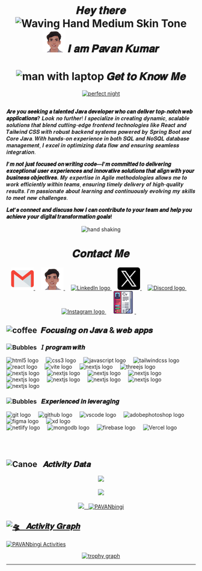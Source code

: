 <meta charset="UTF-8">
<meta name="viewport" content="width=device-width, initial-scale=1.0">
<meta name="description" content="Shahram Shakiba's GitHub profile. Web Developer skilled in Three.js, WebGL, GLSL, GSAP, React.js, Next.js, Tailwind CSS, JavaScript, HTML, CSS and Blender.">
<meta name="author" content="Shahram Shakiba">
<meta name="keywords" content="Shahram Shakiba, Web Developer, Three.js, WebGL, GLSL, GSAP, React, Next, Tailwindcss, JavaScript, CSS, HTML, Blender, 3D, Shader">

<meta http-equiv='cache-control' content='no-cache'> 
<meta http-equiv='expires' content='0'> 
<meta http-equiv='pragma' content='no-cache'>

<meta property="og:title" content="Shahram Shakiba's GitHub Profile">
<meta property="og:description" content=" Web Developer skilled in Three.js, WebGL, GLSL, GSAP, React.js, Next.js, Tailwind CSS, JavaScript, HTML, CSS and Blender.">
<meta property="og:image" content="https://github.com/user-attachments/assets/f66bb321-601e-4483-a70e-e941c7c42581">
<meta property="og:url" content="https://github.com/ShahramShakiba">
<meta property="og:type" content="website">

<!--============================== WELCOME IMAGE ==============================-->
<div align='center'> 
  <h1>
   𝑯𝒆𝒚 𝒕𝒉𝒆𝒓𝒆 <img src="https://raw.githubusercontent.com/Tarikul-Islam-Anik/Animated-Fluent-Emojis/master/Emojis/Hand%20gestures/Waving%20Hand%20Medium%20Skin%20Tone.png" alt="Waving Hand Medium Skin Tone" width="35" height="35" /> <img src="https://raw.githubusercontent.com/PAVANbingi/PAVANbingi/main/.github/workflows/WhatsApp%20Image%202025-01-01%20at%2012.02.50_3dd2a207.png" width="60" height="60" alt="Portfolio logo" />
 𝑰 𝒂𝒎 𝑷𝒂𝒗𝒂𝒏 𝑲𝒖𝒎𝒂𝒓
  </h3>
  <h1> <img src="https://github.com/ShahramShakiba/ShahramShakiba/assets/110089830/51f89720-05d3-4dac-b223-b6b81099a25f" alt="man with laptop" width="50" height="50" /> 𝑮𝒆𝒕 𝒕𝒐 𝑲𝒏𝒐𝒘 𝑴𝒆 </h1> 
  
</div> 

<div align='left'>
<div id="header" align="center">
  <a href="https://pavanbingi.github.io/________bpk/" style="flex: 0;">
  <img src="https://raw.githubusercontent.com/PAVANbingi/PAVANbingi/main/.github/workflows/Untitled%20design%20(1).gif" width="950" height="450" alt="perfect night" /></a>
</div>


<br>


<!--=================================== ABOUT ME ====================================-->


**𝑨𝒓𝒆 𝒚𝒐𝒖 𝒔𝒆𝒆𝒌𝒊𝒏𝒈 𝒂 𝒕𝒂𝒍𝒆𝒏𝒕𝒆𝒅 𝑱𝒂𝒗𝒂 𝒅𝒆𝒗𝒆𝒍𝒐𝒑𝒆𝒓 𝒘𝒉𝒐 𝒄𝒂𝒏 𝒅𝒆𝒍𝒊𝒗𝒆𝒓 𝒕𝒐𝒑-𝒏𝒐𝒕𝒄𝒉 𝒘𝒆𝒃 𝒂𝒑𝒑𝒍𝒊𝒄𝒂𝒕𝒊𝒐𝒏𝒔?** 𝑳𝒐𝒐𝒌 𝒏𝒐 𝒇𝒖𝒓𝒕𝒉𝒆𝒓! 𝑰 𝒔𝒑𝒆𝒄𝒊𝒂𝒍𝒊𝒛𝒆 𝒊𝒏 𝒄𝒓𝒆𝒂𝒕𝒊𝒏𝒈 𝒅𝒚𝒏𝒂𝒎𝒊𝒄, 𝒔𝒄𝒂𝒍𝒂𝒃𝒍𝒆 𝒔𝒐𝒍𝒖𝒕𝒊𝒐𝒏𝒔 𝒕𝒉𝒂𝒕 𝒃𝒍𝒆𝒏𝒅 𝒄𝒖𝒕𝒕𝒊𝒏𝒈-𝒆𝒅𝒈𝒆 𝒇𝒓𝒐𝒏𝒕𝒆𝒏𝒅 𝒕𝒆𝒄𝒉𝒏𝒐𝒍𝒐𝒈𝒊𝒆𝒔 𝒍𝒊𝒌𝒆 𝑹𝒆𝒂𝒄𝒕 𝒂𝒏𝒅 𝑻𝒂𝒊𝒍𝒘𝒊𝒏𝒅 𝑪𝑺𝑺 𝒘𝒊𝒕𝒉 𝒓𝒐𝒃𝒖𝒔𝒕 𝒃𝒂𝒄𝒌𝒆𝒏𝒅 𝒔𝒚𝒔𝒕𝒆𝒎𝒔 𝒑𝒐𝒘𝒆𝒓𝒆𝒅 𝒃𝒚 𝑺𝒑𝒓𝒊𝒏𝒈 𝑩𝒐𝒐𝒕 𝒂𝒏𝒅 𝑪𝒐𝒓𝒆 𝑱𝒂𝒗𝒂. 𝑾𝒊𝒕𝒉 𝒉𝒂𝒏𝒅𝒔-𝒐𝒏 𝒆𝒙𝒑𝒆𝒓𝒊𝒆𝒏𝒄𝒆 𝒊𝒏 𝒃𝒐𝒕𝒉 𝑺𝑸𝑳 𝒂𝒏𝒅 𝑵𝒐𝑺𝑸𝑳 𝒅𝒂𝒕𝒂𝒃𝒂𝒔𝒆 𝒎𝒂𝒏𝒂𝒈𝒆𝒎𝒆𝒏𝒕, 𝑰 𝒆𝒙𝒄𝒆𝒍 𝒊𝒏 𝒐𝒑𝒕𝒊𝒎𝒊𝒛𝒊𝒏𝒈 𝒅𝒂𝒕𝒂 𝒇𝒍𝒐𝒘 𝒂𝒏𝒅 𝒆𝒏𝒔𝒖𝒓𝒊𝒏𝒈 𝒔𝒆𝒂𝒎𝒍𝒆𝒔𝒔 𝒊𝒏𝒕𝒆𝒈𝒓𝒂𝒕𝒊𝒐𝒏.

**𝑰’𝒎 𝒏𝒐𝒕 𝒋𝒖𝒔𝒕 𝒇𝒐𝒄𝒖𝒔𝒆𝒅 𝒐𝒏 𝒘𝒓𝒊𝒕𝒊𝒏𝒈 𝒄𝒐𝒅𝒆—𝑰’𝒎 𝒄𝒐𝒎𝒎𝒊𝒕𝒕𝒆𝒅 𝒕𝒐 𝒅𝒆𝒍𝒊𝒗𝒆𝒓𝒊𝒏𝒈 𝒆𝒙𝒄𝒆𝒑𝒕𝒊𝒐𝒏𝒂𝒍 𝒖𝒔𝒆𝒓 𝒆𝒙𝒑𝒆𝒓𝒊𝒆𝒏𝒄𝒆𝒔 𝒂𝒏𝒅 𝒊𝒏𝒏𝒐𝒗𝒂𝒕𝒊𝒗𝒆 𝒔𝒐𝒍𝒖𝒕𝒊𝒐𝒏𝒔 𝒕𝒉𝒂𝒕 𝒂𝒍𝒊𝒈𝒏 𝒘𝒊𝒕𝒉 𝒚𝒐𝒖𝒓 𝒃𝒖𝒔𝒊𝒏𝒆𝒔𝒔 𝒐𝒃𝒋𝒆𝒄𝒕𝒊𝒗𝒆𝒔.** 𝑴𝒚 𝒆𝒙𝒑𝒆𝒓𝒕𝒊𝒔𝒆 𝒊𝒏 𝑨𝒈𝒊𝒍𝒆 𝒎𝒆𝒕𝒉𝒐𝒅𝒐𝒍𝒐𝒈𝒊𝒆𝒔 𝒂𝒍𝒍𝒐𝒘𝒔 𝒎𝒆 𝒕𝒐 𝒘𝒐𝒓𝒌 𝒆𝒇𝒇𝒊𝒄𝒊𝒆𝒏𝒕𝒍𝒚 𝒘𝒊𝒕𝒉𝒊𝒏 𝒕𝒆𝒂𝒎𝒔, 𝒆𝒏𝒔𝒖𝒓𝒊𝒏𝒈 𝒕𝒊𝒎𝒆𝒍𝒚 𝒅𝒆𝒍𝒊𝒗𝒆𝒓𝒚 𝒐𝒇 𝒉𝒊𝒈𝒉-𝒒𝒖𝒂𝒍𝒊𝒕𝒚 𝒓𝒆𝒔𝒖𝒍𝒕𝒔. 𝑰’𝒎 𝒑𝒂𝒔𝒔𝒊𝒐𝒏𝒂𝒕𝒆 𝒂𝒃𝒐𝒖𝒕 𝒍𝒆𝒂𝒓𝒏𝒊𝒏𝒈 𝒂𝒏𝒅 𝒄𝒐𝒏𝒕𝒊𝒏𝒖𝒐𝒖𝒔𝒍𝒚 𝒆𝒗𝒐𝒍𝒗𝒊𝒏𝒈 𝒎𝒚 𝒔𝒌𝒊𝒍𝒍𝒔 𝒕𝒐 𝒎𝒆𝒆𝒕 𝒏𝒆𝒘 𝒄𝒉𝒂𝒍𝒍𝒆𝒏𝒈𝒆𝒔.

**𝑳𝒆𝒕’𝒔 𝒄𝒐𝒏𝒏𝒆𝒄𝒕 𝒂𝒏𝒅 𝒅𝒊𝒔𝒄𝒖𝒔𝒔 𝒉𝒐𝒘 𝑰 𝒄𝒂𝒏 𝒄𝒐𝒏𝒕𝒓𝒊𝒃𝒖𝒕𝒆 𝒕𝒐 𝒚𝒐𝒖𝒓 𝒕𝒆𝒂𝒎 𝒂𝒏𝒅 𝒉𝒆𝒍𝒑 𝒚𝒐𝒖 𝒂𝒄𝒉𝒊𝒆𝒗𝒆 𝒚𝒐𝒖𝒓 𝒅𝒊𝒈𝒊𝒕𝒂𝒍 𝒕𝒓𝒂𝒏𝒔𝒇𝒐𝒓𝒎𝒂𝒕𝒊𝒐𝒏 𝒈𝒐𝒂𝒍𝒔!**

<div align="center">
  <img src="https://github.com/ShahramShakiba/ShahramShakiba/assets/110089830/98f56d40-5e1f-43f3-83a5-3327edebe101" height="40" alt="hand shaking" style="vertical-align: middle;"/>
  <h1>   𝑪𝒐𝒏𝒕𝒂𝒄𝒕 𝑴𝒆</h1>
</div>





<!--=================================== SOCIAL MEDIA ====================================-->

<p align="center">



<a href="mailto:bingipavankumar63@gmail.com" target="_blank">
  <img src="https://raw.githubusercontent.com/PAVANbingi/PAVANbingi/main/.github/workflows/gmail.png" width="60" height="60" alt="Email logo" />
</a> &nbsp; &nbsp;


<a href="https://pavanbingi.github.io/________bpk/" target="_blank">
  <img src="https://raw.githubusercontent.com/PAVANbingi/PAVANbingi/main/.github/workflows/WhatsApp%20Image%202025-01-01%20at%2012.02.50_3dd2a207.png" width="60" height="60" alt="Portfolio logo" />
</a> &nbsp; &nbsp;



  <a href="https://www.linkedin.com/in/pavan-kumar-bingi-7a7a7a2a6/" target="_blank">
    <img src="https://raw.githubusercontent.com/maurodesouza/profile-readme-generator/master/src/assets/icons/social/linkedin/default.svg" width="60" height="60" alt="LinkedIn logo" />
  </a> &nbsp;  &nbsp;

  <a href="https://x.com/PavanKumarBing3" target="_blank">
  <img src="https://raw.githubusercontent.com/PAVANbingi/PAVANbingi/main/.github/workflows/twitter.png" width="60" height="60" alt="Twitter logo" />
</a> &nbsp; &nbsp;

  
  <a href="https://discord.gg/ucEXkXQD" target="_blank">
        <img src="https://raw.githubusercontent.com/maurodesouza/profile-readme-generator/master/src/assets/icons/social/discord/default.svg" width="60" height="60" alt="Discord logo" />
      </a> &nbsp; &nbsp;
  
  <a href="https://www.instagram.com/pavan_kumar_bingi_/" target="_blank">
        <img src="https://raw.githubusercontent.com/maurodesouza/profile-readme-generator/master/src/assets/icons/social/instagram/default.svg" width="60" height="60" alt="Instagram logo" />
      </a> &nbsp; &nbsp;

 <a href="https://pavanbingi.github.io/________bpk/img/CoverLetter(PavanKumarBingi).pdf" target="_blank">
  <img src="https://raw.githubusercontent.com/PAVANbingi/PAVANbingi/main/.github/workflows/cv.png" width="60" height="60" alt="Resume logo" />
</a> &nbsp; &nbsp;

      
      
      

<!--=================================== MY SKILLS ===================================-->
<h2> <img src="https://github.com/ShahramShakiba/ShahramShakiba/assets/110089830/8726e87d-d46b-498f-85e7-9f3fc9b86d72" height="45" alt="coffee" /> &nbsp;𝑭𝒐𝒄𝒖𝒔𝒊𝒏𝒈 𝒐𝒏 𝑱𝒂𝒗𝒂 & 𝒘𝒆𝒃 𝒂𝒑𝒑𝒔

  </h2>


  
<h3> <img src="https://raw.githubusercontent.com/Tarikul-Islam-Anik/Animated-Fluent-Emojis/master/Emojis/Symbols/Bubbles.png" alt="Bubbles" width="40" height="40" />  &nbsp; 𝘐 𝒑𝒓𝒐𝒈𝒓𝒂𝒎 𝒘𝒊𝒕𝒉 </h3> 

<img src="https://skillicons.dev/icons?i=html" height="40" alt="html5 logo"  />
  <img width="12" />
  <img src="https://skillicons.dev/icons?i=css" height="40" alt="css3 logo"  />
  <img width="12" />
  <img src="https://skillicons.dev/icons?i=js" height="40" alt="javascript logo"  />
  <img width="12" />
  <img src="https://skillicons.dev/icons?i=tailwind" height="40" alt="tailwindcss logo"  />
  <img width="12" />
  <img src="https://skillicons.dev/icons?i=react" height="40" alt="react logo"  />
  <img width="12" />
  <img src="https://skillicons.dev/icons?i=vite" height="40" alt="vite logo"  />
  <img width="12" />
  <img src="https://skillicons.dev/icons?i=nextjs" height="40" alt="nextjs logo"  />
   <img width="12" />
   <img src="https://skillicons.dev/icons?i=threejs" height="40" alt="threejs logo"  />
   <img width="12" />
  
  <br/>
  
   <img src="https://skillicons.dev/icons?i=java" height="40" alt="nextjs logo"  />
  <img width="12" />
   <img src="https://skillicons.dev/icons?i=spring" height="40" alt="nextjs logo"  />
  <img width="12" />
   <img src="https://skillicons.dev/icons?i=spring" height="40" alt="nextjs logo"  />
  <img width="12" />
   <img src="https://skillicons.dev/icons?i=mongodb" height="40" alt="nextjs logo"  />
  <img width="12" />
  <img src="https://skillicons.dev/icons?i=mysql" height="40" alt="nextjs logo"  />
  <img width="12" />
   <img src="https://skillicons.dev/icons?i=postgresql" height="40" alt="nextjs logo"  />
  <img width="12" />
   <img src="https://skillicons.dev/icons?i=python" height="40" alt="nextjs logo"  />
  <img width="12" />
 <img src="https://skillicons.dev/icons?i=tensorflow" height="40" alt="nextjs logo"  />
  <img width="12" />
   <img src="https://skillicons.dev/icons?i=matplotlib" height="40" alt="nextjs logo"  />
  <img width="12" />


<br/>

<h3> <img src="https://raw.githubusercontent.com/Tarikul-Islam-Anik/Animated-Fluent-Emojis/master/Emojis/Symbols/Bubbles.png" alt="Bubbles" width="40" height="40" /> &nbsp; 𝑬𝒙𝒑𝒆𝒓𝒊𝒆𝒏𝒄𝒆𝒅 𝒊𝒏 𝒍𝒆𝒗𝒆𝒓𝒂𝒈𝒊𝒏𝒈

  </h3>
 


  <img src="https://skillicons.dev/icons?i=git" height="40" alt="git logo"  />
  <img width="12" />
  <img src="https://skillicons.dev/icons?i=github" height="40" alt="github logo"  />
  <img width="12" />
  <img src="https://skillicons.dev/icons?i=vscode" height="40" alt="vscode logo"  />
  <img width="12" />
  <img src="https://skillicons.dev/icons?i=ps" height="40" alt="adobephotoshop logo"  />
  <img width="12" />
  <img src="https://skillicons.dev/icons?i=figma" height="40" alt="figma logo"  />
  <img width="12" />
  <img src="https://skillicons.dev/icons?i=xd" height="40" alt="xd logo"  />
  <img width="12" />
  <br/>
  <img src="https://cdn.simpleicons.org/netlify/00C7B7" height="40" alt="netlify logo"  />
  <img width="12" />
  <img src="https://skillicons.dev/icons?i=postman" height="40" alt="mongodb logo"  />
  <img width="12" />
  <img src="https://skillicons.dev/icons?i=docker" height="40" alt="firebase logo"  />
  <img width="12" />
  <img src="https://img.shields.io/badge/vercel-%23000000.svg?style=flat&logo=vercel&logoColor=white" height="40" alt="Vercel logo"  />
  <img width="12" />

<br/><br/>
<!--=================================== MY STATS ===================================-->
<h2>
  <img src="https://raw.githubusercontent.com/Tarikul-Islam-Anik/Animated-Fluent-Emojis/master/Emojis/Travel%20and%20places/Canoe.png" alt="Canoe" width="50" height="50" /> &nbsp; 𝑨𝒄𝒕𝒊𝒗𝒊𝒕𝒚 𝑫𝒂𝒕𝒂
</h2>
<div align="center">
<a href="https://github.com/PAVANbingi">
<img src="http://github-profile-summary-cards.vercel.app/api/cards/profile-details?username=PAVANbingi&theme=onedark" height="180em" /> <br/><br/>
<img src="https://github-readme-streak-stats.herokuapp.com?user=PAVANbingi&theme=one-dark-pro&fire=EB197C&border=EBDD83&ring=EBB250" height="180em" /> <br/><br/>
<img src="http://github-profile-summary-cards.vercel.app/api/cards/stats?username=PAVANbingi&theme=onedark" height="180em" />&nbsp;&nbsp;&nbsp;<img height="180em" src="https://github-readme-stats.vercel.app/api/top-langs/?username=PAVANbingi&langs_count=8&theme=onedark" alt=PAVANbingi /> 
</div>

<!--============================== Activity Graph ==============================-->
<h2 align="left"> <img src="https://fonts.gstatic.com/s/e/notoemoji/latest/1f6f8/512.gif" alt="🛸" width="60" >
  &nbsp; 𝑨𝒄𝒕𝒊𝒗𝒊𝒕𝒚 𝑮𝒓𝒂𝒑𝒉


</h2>
<img align="center" src="https://github-readme-activity-graph.vercel.app/graph?username=PAVANbingi&radius=16&theme=react&area=true&order=5&hide_border=true&title_color=77d3ee" alt="PAVANbingi Activities"/>

<br/>

<!--============================== MY Trophy ==============================-->

<div id="header" align="center">
<p align="center">
  <img src="https://github-profile-trophy.vercel.app?username=PAVANbingi&theme=dark_dimmed&column=-1&row=1&margin-w=8&margin-h=8&no-bg=true&no-frame=true&order=4" height="150" alt="trophy graph" />
</p>
</div>

<hr>
